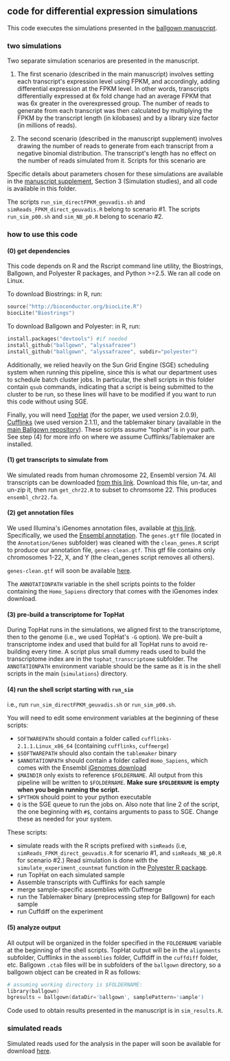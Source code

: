 ## code for differential expression simulations

This code executes the simulations presented in the [ballgown manuscript](http://biorxiv.org/content/early/2014/03/30/003665.full-text.pdf+html). 

### two simulations
Two separate simulation scenarios are presented in the manuscript. 

1. The first scenario (described in the main manuscript) involves setting each transcript's expression level using FPKM, and accordingly, adding differential expression at the FPKM level. In other words, transcripts differentially expressed at 6x fold change had an average FPKM that was 6x greater in the overexpressed group. The number of reads to generate from each transcript was then calculated by multiplying the FPKM by the transcript length (in kilobases) and by a library size factor (in millions of reads). 

2. The second scenario (described in the manuscript supplement) involves drawing the number of reads to generate from each transcript from a negative binomial distribution. The transcript's length has no effect on the number of reads simulated from it. Scripts for this scenario are 

Specific details about parameters chosen for these simulations are available in the [manuscript supplement](http://biorxiv.org/content/biorxiv/suppl/2014/03/30/003665.DC1/003665-1.pdf), Section 3 (Simulation studies), and all code is available in this folder.

The scripts `run_sim_directFPKM_geuvadis.sh` and `simReads_FPKM_direct_geuvadis.R` belong to scenario #1. The scripts `run_sim_p00.sh` and `sim_NB_p0.R` belong to scenario #2. 

### how to use this code

#### (0) get dependencies
This code depends on R and the Rscript command line utility, the Biostrings, Ballgown, and Polyester R packages, and Python >=2.5. We ran all code on Linux.

To download Biostrings: in R, run:
```S
source("http://bioconductor.org/biocLite.R")
biocLite("Biostrings")
```

To download Ballgown and Polyester: in R, run:
```S
install.packages("devtools") #if needed
install_github("ballgown", "alyssafrazee")
install_github("ballgown", "alyssafrazee", subdir="polyester")
```

Additionally, we relied heavily on the Sun Grid Engine (SGE) scheduling system when running this pipeline, since this is what our department uses to schedule batch cluster jobs. In particular, the shell scripts in this folder contain `qsub` commands, indicating that a script is being submitted to the cluster to be run, so these lines will have to be modified if you want to run this code without using SGE. 

Finally, you will need [TopHat](http://tophat.cbcb.umd.edu/) (for the paper, we used version 2.0.9), [Cufflinks](http://cufflinks.cbcb.umd.edu/manual.html) (we used version 2.1.1), and the tablemaker binary (available in the [main Ballgown repository](https://github.com/alyssafrazee/ballgown)). These scripts assume "tophat" is in your path. See step (4) for more info on where we assume Cufflinks/Tablemaker are installed.

#### (1) get transcripts to simulate from
We simulated reads from human chromosome 22, Ensembl version 74. All transcripts can be downloaded [from this link](ftp://ftp.ensembl.org/pub/release-74/fasta/homo_sapiens/cdna/Homo_sapiens.GRCh37.74.cdna.all.fa.gz). Download this file, un-tar, and un-zip it, then run `get_chr22.R` to subset to chromsome 22. This produces `ensembl_chr22.fa`.

#### (2) get annotation files
We used Illumina's iGenomes annotation files, available at [this link](http://tophat.cbcb.umd.edu/igenomes.shtml). Specifically, we used the [Ensembl annotation](ftp://igenome:G3nom3s4u@ussd-ftp.illumina.com/Homo_sapiens/Ensembl/GRCh37/Homo_sapiens_Ensembl_GRCh37.tar.gz). The `genes.gtf` file (located in the `Annotation/Genes` subfolder) was cleaned with the `clean_genes.R` script to produce our annotation file, `genes-clean.gtf`. This gtf file contains only chromosomes 1-22, X, and Y (the clean_genes script removes all others). 

`genes-clean.gtf` will soon be available [here]().

The `ANNOTATIONPATH` variable in the shell scripts points to the folder containing the `Homo_Sapiens` directory that comes with the iGenomes index download.

#### (3) pre-build a transcriptome for TopHat
During TopHat runs in the simulations, we aligned first to the transcriptome, then to the genome (i.e., we used TopHat's `-G` option). We pre-built a transcriptome index and used that build for all TopHat runs to avoid re-building every time. A script plus small dummy reads used to build the transcriptome index are in the `tophat_transcriptome` subfolder. The `ANNOTATIONPATH` environment variable should be the same as it is in the shell scripts in the main (`simulations`) directory.

#### (4) run the shell script starting with `run_sim`
i.e., run `run_sim_directFPKM_geuvadis.sh` or `run_sim_p00.sh`. 

You will need to edit some environment variables at the beginning of these scripts:  
* `SOFTWAREPATH` should contain a folder called `cufflinks-2.1.1.Linux_x86_64` (containing `cufflinks`, `cuffmerge`)
* `$SOFTWAREPATH` should also contain the `tablemaker` binary
* `$ANNOTATIONPATH` should contain a folder called `Homo_Sapiens`, which comes with the Ensembl [iGenomes download](http://tophat.cbcb.umd.edu/igenomes.shtml)
* `$MAINDIR` only exists to reference `$FOLDERNAME`. All output from this pipeline will be written to `$FOLDERNAME`. **Make sure `$FOLDERNAME` is empty when you begin running the script.**
* `$PYTHON` should point to your python executable
* `Q` is the SGE queue to run the jobs on. Also note that line 2 of the script, the one beginning with `#$`, contains arguments to pass to SGE. Change these as needed for your system.


These scripts:  
* simulate reads with the R scripts prefixed with `simReads` (i.e, `simReads_FPKM_direct_geuvadis.R` for scenario #1, and `simReads_NB_p0.R` for scenario #2.) Read simulation is done with the `simulate_experiment_countmat` function in the [Polyester R package](https://github.com/alyssafrazee/ballgown/tree/master/polyester).
* run TopHat on each simulated sample
* Assemble transcripts with Cufflinks for each sample
* merge sample-specific assemblies with Cuffmerge
* run the Tablemaker binary (preprocessing step for Ballgown) for each sample
* run Cuffdiff on the experiment

#### (5) analyze output
All output will be organized in the folder specified in the `FOLDERNAME` variable at the beginning of the shell scripts. TopHat output will be in the `alignments` subfolder, Cufflinks in the `assemblies` folder, Cuffdiff in the `cuffdiff` folder, etc. Ballgown `.ctab` files will be in subfolders of the `ballgown` directory, so a ballgown object can be created in R as follows:

```S
# assuming working directory is $FOLDERNAME:
library(ballgown)
bgresults = ballgown(dataDir='ballgown', samplePattern='sample')
```

Code used to obtain results presented in the manuscript is in `sim_results.R`.

### simulated reads
Simulated reads used for the analysis in the paper will soon be available for download [here]().
 







